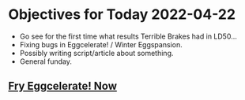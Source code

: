 # Objectives for Today 2022-04-22

- Go see for the first time what results Terrible Brakes had in LD50...
- Fixing bugs in Eggcelerate! / Winter Eggspansion.
- Possibly writing script/article about something.
- General funday.

## [Fry Eggcelerate! Now](https://store.steampowered.com/app/1902100/Winter_Eggspansion_for_Eggcelerate/)

